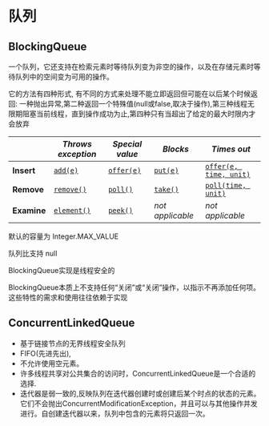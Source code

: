 # 队列

## BlockingQueue

一个队列，它还支持在检索元素时等待队列变为非空的操作，以及在存储元素时等待队列中的空间变为可用的操作。

它的方法有四种形式, 有不同的方式来处理不能立即返回但可能在以后某个时候返回: 一种抛出异常,第二种返回一个特殊值(null或false,取决于操作),第三种线程无限期阻塞当前线程，直到操作成功为止,第四种只有当超出了给定的最大时限内才会放弃

|| *Throws exception* | *Special value* | *Blocks* | *Times out* |
|---| ---------- | -------- | -------- | ------- |
|**Insert**| [`add(e)`](https://docs.oracle.com/javase/8/docs/api/java/util/concurrent/BlockingQueue.html#add-E-) | [`offer(e)`](https://docs.oracle.com/javase/8/docs/api/java/util/concurrent/BlockingQueue.html#offer-E-) | [`put(e)`](https://docs.oracle.com/javase/8/docs/api/java/util/concurrent/BlockingQueue.html#put-E-) | [`offer(e, time, unit)`](https://docs.oracle.com/javase/8/docs/api/java/util/concurrent/BlockingQueue.html#offer-E-long-java.util.concurrent.TimeUnit-) |
|**Remove**| [`remove()`](https://docs.oracle.com/javase/8/docs/api/java/util/concurrent/BlockingQueue.html#remove-java.lang.Object-) | [`poll()`](https://docs.oracle.com/javase/8/docs/api/java/util/concurrent/BlockingQueue.html#poll-long-java.util.concurrent.TimeUnit-) | [`take()`](https://docs.oracle.com/javase/8/docs/api/java/util/concurrent/BlockingQueue.html#take--) | [`poll(time, unit)`](https://docs.oracle.com/javase/8/docs/api/java/util/concurrent/BlockingQueue.html#poll-long-java.util.concurrent.TimeUnit-) |
|**Examine**| [`element()`](https://docs.oracle.com/javase/8/docs/api/java/util/Queue.html#element--) | [`peek()`](https://docs.oracle.com/javase/8/docs/api/java/util/Queue.html#peek--) | *not applicable* | *not applicable* |

默认的容量为 Integer.MAX_VALUE

队列比支持 null

BlockingQueue实现是线程安全的

BlockingQueue本质上不支持任何“关闭”或“关闭”操作，以指示不再添加任何项。这些特性的需求和使用往往依赖于实现

## ConcurrentLinkedQueue

- 基于链接节点的无界线程安全队列
- FIFO(先进先出),
- 不允许使用空元素。
- 许多线程共享对公共集合的访问时，ConcurrentLinkedQueue是一个合适的选择.
- 迭代器是弱一致的,反映队列在迭代器创建时或创建后某个时点的状态的元素。它们不会抛出ConcurrentModificationException，并且可以与其他操作并发进行。自创建迭代器以来，队列中包含的元素将只返回一次。

